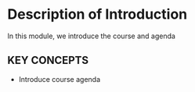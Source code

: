 # Description of Introduction

In this module, we introduce the course and agenda

## KEY CONCEPTS

* Introduce course agenda


